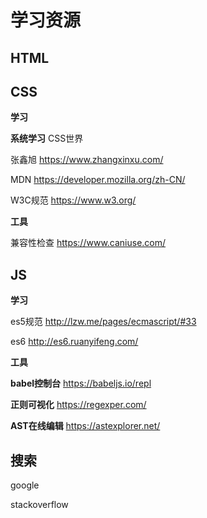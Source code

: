 # 学习资源

## HTML

## CSS 

**学习**

**系统学习**  CSS世界

张鑫旭 https://www.zhangxinxu.com/

MDN https://developer.mozilla.org/zh-CN/

W3C规范  https://www.w3.org/

**工具**

兼容性检查 https://www.caniuse.com/

## JS

**学习**

es5规范 http://lzw.me/pages/ecmascript/#33

es6 http://es6.ruanyifeng.com/


**工具**

**babel控制台** https://babeljs.io/repl

**正则可视化** https://regexper.com/

**AST在线编辑** https://astexplorer.net/


## 搜索

google

stackoverflow